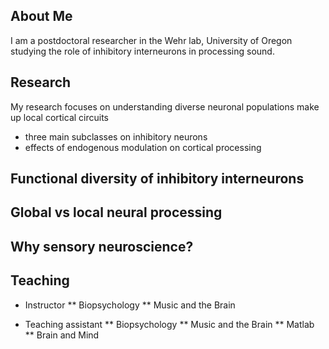 ## About Me
I am a postdoctoral researcher in the Wehr lab, University of Oregon studying the role of inhibitory interneurons in processing sound.  

## Research
My research focuses on understanding diverse neuronal populations make up local cortical circuits
* three main subclasses on inhibitory neurons
* effects of endogenous modulation on cortical processing


## Functional diversity of inhibitory interneurons

## Global vs local neural processing

## Why sensory neuroscience?
 



## Teaching
* Instructor 
** Biopsychology
** Music and the Brain

* Teaching assistant
** Biopsychology
** Music and the Brain
** Matlab
** Brain and Mind


